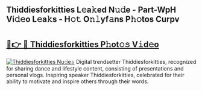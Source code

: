 ## Thiddiesforkitties L𝚎a𝚔ed N𝚞𝚍e - Part-WpH Vi𝚍𝚎o L𝚎a𝚔s - H𝚘𝚝 O𝚗𝚕yf𝚊ns P𝚑𝚘tos Curpv

# <h2><a href="http://kf7qsp8.oniu.top/?m=Thiddiesforkitties">🔗👉 🔴 Thiddiesforkitties P𝚑ot𝚘𝚜 V𝚒d𝚎o</a></h2>

[![Thiddiesforkitties Nu𝚍e𝚜](https://i.imgur.com/0qMVB7G.gif)](http://kf7qsp8.oniu.top/?m=Thiddiesforkitties)
Digital trendsetter Thiddiesforkitties, recognized for sharing dance and lifestyle content, consisting of presentations and personal vlogs. Inspiring speaker Thiddiesforkitties, celebrated for their ability to motivate and inspire others through their words.  
